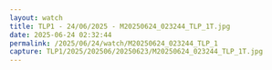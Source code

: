 ```yaml
---
layout: watch
title: TLP1 - 24/06/2025 - M20250624_023244_TLP_1T.jpg
date: 2025-06-24 02:32:44
permalink: /2025/06/24/watch/M20250624_023244_TLP_1
capture: TLP1/2025/202506/20250623/M20250624_023244_TLP_1T.jpg
---
```

